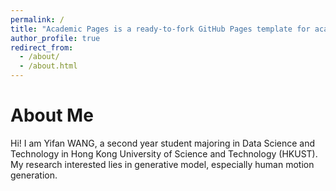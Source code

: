 ```yaml
---
permalink: /
title: "Academic Pages is a ready-to-fork GitHub Pages template for academic personal websites"
author_profile: true
redirect_from: 
  - /about/
  - /about.html
---
```


# About Me<br />
Hi! I am Yifan WANG, a second year student majoring in Data Science and Technology in Hong Kong University of Science and Technology (HKUST). My research interested lies in generative model, especially human motion generation.
